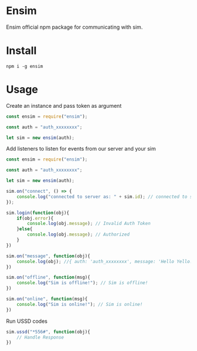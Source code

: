 # Ensim
Ensim official npm package for communicating with sim.

# Install

```
npm i -g ensim
```

# Usage

Create an instance and pass token as argument
```javascript
const ensim = require("ensim");

const auth = "auth_xxxxxxxx";

let sim = new ensim(auth);

```

Add listeners to listen for events from our server and your sim

```javascript
const ensim = require("ensim");

const auth = "auth_xxxxxxxx";

let sim = new ensim(auth);

sim.on("connect", () => {
    console.log("connected to server as: " + sim.id); // connected to server as: xxxxxxxx
});

sim.login(function(obj){
    if(obj.error){
        console.log(obj.message); // Invalid Auth Token
    }else{
        console.log(obj.message); // Authorized
    }
})

sim.on("message", function(obj){
    console.log(obj); //{ auth: 'auth_xxxxxxxx', message: 'Hello Yello!', sender: 'MTN', pend: true }
})

sim.on("offline", function(msg){
    console.log("Sim is offline!"); // Sim is offline!
})

sim.on("online", function(msg){
    console.log("Sim is online!"); // Sim is online!
})
```

Run USSD codes

```javascript
sim.ussd("*556#", function(obj){
    // Handle Response
})
```
